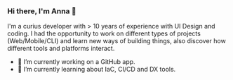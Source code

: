 ### Hi there, I'm Anna 👋

I'm a curius developer with > 10 years of experience with UI Design and coding. I had the opportunity to work on different types of projects (Web/Mobile/CLI) and learn new ways of building things, also discover how different tools and platforms interact.

- 🔭 I’m currently working on a GitHub app.
- 🌱 I’m currently learning about IaC, CI/CD and DX tools.
